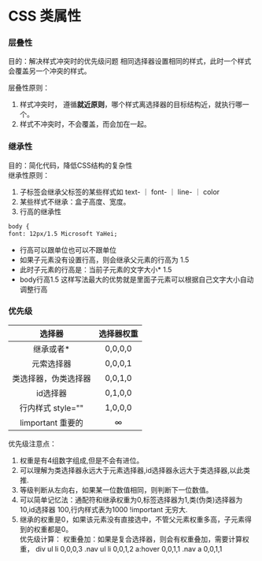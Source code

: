 # CSS 类属性
### 层叠性
目的：解决样式冲突时的优先级问题
相同选择器设置相同的样式，此时一个样式会覆盖另一个冲突的样式。

层叠性原则：  
1. 样式冲突时， 遵循**就近原则**，哪个样式离选择器的目标结构近，就执行哪一个。
2. 样式不冲突时，不会覆盖，而会加在一起。
### 继承性
目的：简化代码，降低CSS结构的复杂性   
继承性原则：   
1. 子标签会继承父标签的某些样式如 text- ｜ font- ｜ line- ｜ color
2. 某些样式不继承：盒子高度、宽度。
3. 行高的继承性
```html
body {
font: 12px/1.5 Microsoft YaHei;
```
- 行高可以跟单位也可以不跟单位
- 如果子元素没有设置行高，则会继承父元素的行高为 1.5
- 此时子元素的行高是：当前子元素的文字大小* 1.5
- body行高1.5 这样写法最大的优势就是里面子元素可以根据自己文字大小自动调整行高
### 优先级
|        选择器        | 选择器权重 |
| :------------------: | :--------: |
|      继承或者*       |  0,0,0,0   |
|      元索选择器      |  0,0,0,1   |
| 类选择器，伪类选择器 |  0,0,1,0   |
|       id选择器       |  0,1,0,0   |
|  行内样式 style=""   |  1,0,0,0   |
|  limportant 重要的   |     ∞      |

优先级注意点：
1. 权重是有4组数字组成,但是不会有进位。
2. 可以理解为类选择器永远大于元素选择器,id选择器永远大于类选择器,以此类推.
3. 等级判断从左向右，如果某一位数值相同，则判断下一位数值。
4. 可以简单记忆法：通配符和继承权重为0,标签选择器为1,类(伪类)选择器为 10,id选择器 100,行内样式表为1000 !important 无穷大.
5. 继承的权重是0，如果该元素没有直接选中，不管父元素权重多高，子元素得到的权重都是0。  
优先级计算：
权重叠加：如果是复合选择器，则会有权重叠加，需要计算权重，
div ul li        0,0,0,3
.nav ul li       0,0,1,2
a:hover          0,0,1,1
.nav a           0,0,1,1








